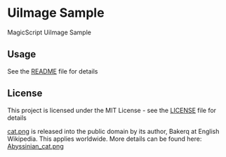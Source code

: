# UiImage Sample

MagicScript UiImage Sample

## Usage

See the [README](../README.md) file for details

## License

This project is licensed under the MIT License - see the [LICENSE](../LICENSE.md) file for details

[cat.png](res/cat.png) is released into the public domain by its author, Bakerq at English Wikipedia. This applies worldwide. More details can be found here: [Abyssinian_cat.png](https://commons.wikimedia.org/wiki/File:Abyssinian_cat.png)

